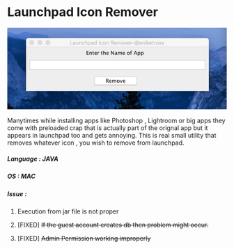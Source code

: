 # Launchpad Icon Remover

![Alt text](/app.png?raw=true "Title")

Manytimes while installing apps like Photoshop , Lightroom or big apps they come with preloaded crap that is actually part of the orignal app but it appears in launchpad too and gets annoying. This is real small utility  that removes whatever icon , you wish to remove from launchpad. 

##### Language : JAVA

##### OS : MAC

##### Issue : 

1. Execution from jar file is not proper

2. [FIXED] ~~If the guest account creates db then problem might occur.~~

3. [FIXED] ~~Admin Permission working improperly~~





